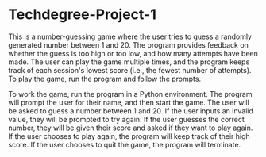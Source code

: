 # Techdegree-Project-1
This is a number-guessing game where the user tries to guess a randomly generated number between 1 and 20. 
The program provides feedback on whether the guess is too high or too low, and how many attempts have been made. 
The user can play the game multiple times, and the program keeps track of each session's lowest score (i.e., the fewest number of attempts). 
To play the game, run the program and follow the prompts.


To work the game, run the program in a Python environment. The program will prompt the user for their name, and then start the game. 
The user will be asked to guess a number between 1 and 20. If the user inputs an invalid value, they will be prompted to try again. 
If the user guesses the correct number, they will be given their score and asked if they want to play again. If the user chooses to play again, the program will keep track of their high score. 
If the user chooses to quit the game, the program will terminate.



